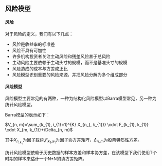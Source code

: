 ## 风险模型

#### 风险
对于风险的定义，我们有以下几点：
- 风险是收益率的标准差
- 风险不具有可加性
- 许多机构投资者关注主动风险和残差风险甚于总风险
- 主动风险主要依赖于主动头寸的规模，而不是基准头寸的规模
- 风险造成的成本与方差成正比
- 风险模型识别重要的风险来源，并把风险分解为多个组成部分

#### 风险模型
风险模型主要常见的有两种，一种为结构化风险模型以Barra模型常见，另一种为统计风险模型。

Barra模型的表示如下：

$V_{n, m}=\sum_{k_{1}, i_{1}=1}^{K} X_{n_{, k_{1}}} \cdot F_{k_{1}, k_{1}} \cdot X_{m, k_{1}}+\Delta_{n, m}$

其中$X_{n_{, k_{1}}}$为因子载荷,$F_{k_{1}, k_{1}}$为因子协方差矩阵，$\Delta_{n, m}$为股票特质性方差。

统计风险模型依赖于历史数据的样本方差和样本协方差，在该模型下我们使用T个时期的样本来估计一个N*N的协方差矩阵。